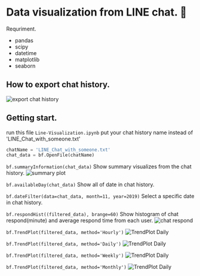 # Data visualization from LINE chat. :speech_balloon:

Requriment.
- pandas
- scipy
- datetime
- matplotlib
- seaborn

## How to export chat history.
![export chat history](https://github.com/wsirigate/Line_chat_visualize/blob/master/img/export_chat_history.jpg)

## Getting start.

run this file `Line-Visualization.ipynb`
put your chat history name instead of 'LINE_Chat_with_someone.txt'
```python
chatName = 'LINE_Chat_with_someone.txt'
chat_data = bf.OpenFile(chatName)
```

`bf.summaryInformation(chat_data)` Show summary visualizes from the chat history.
![summary plot](https://github.com/wsirigate/Line_chat_visualize/blob/master/img/summary_plot.PNG)

`bf.availableDay(chat_data)` Show all of date in chat history.

`bf.dateFilter(data=chat_data, month=11, year=2019)` Select a specific date in chat history.

`bf.respondHist((filtered_data), brange=60)` Show histogram of chat respond(minute) and average respond time from each user.
![chat respond](https://github.com/wsirigate/Line_chat_visualize/blob/master/img/respond_hist.jpg)

`bf.TrendPlot(filtered_data, method='Hourly')`
![TrendPlot Daily](https://github.com/wsirigate/Line_chat_visualize/blob/master/img/TrendPlot_Timely.PNG)

`bf.TrendPlot(filtered_data, method='Daily')`
![TrendPlot Daily](https://github.com/wsirigate/Line_chat_visualize/blob/master/img/TrendPlot_Daily.PNG)

`bf.TrendPlot(filtered_data, method='Weekly')`
![TrendPlot Daily](https://github.com/wsirigate/Line_chat_visualize/blob/master/img/TrendPlot_Weekly.PNG)

`bf.TrendPlot(filtered_data, method='Monthly')`
![TrendPlot Daily](https://github.com/wsirigate/Line_chat_visualize/blob/master/img/TrendPlot_Monthly.PNG)
